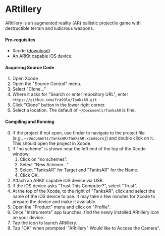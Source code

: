 # ARtillery

ARtillery is an augmented reality (AR) ballistic projectile game with destructible terrain and ludicrous weapons.

#### Pre-requisites

 * Xcode ([download](https://itunes.apple.com/us/app/xcode/id497799835?mt=12))
 * An ARKit capable iOS device.

#### Acquiring Source Code

1. Open Xcode
2. Open the "Source Control" menu.
3. Select "Clone..."
4. Where it asks for "Search or enter repository URL", enter `https://github.com/fra99le/TanksAR.git`
5. Click "Clone" button in the lower right corner.
6. Select a location.  The default of `~/Documents/TanksAR` is fine.

#### Compiling and Running

0. If the project if not open, use finder to navigate to the project file
(e.g.,&nbsp;`~/Documents/TanksAR/TanksAR.xcodeproj`) and
double click on it.  This should open the project in Xcode.
1. If "no scheme" is shown near the left end of the top of the Xcode window:
    1. Click on "no schemes".
    2. Select "New Scheme..."
    3. Select "TanksAR" for Target and "TanksAR" for the Name.
    4. Click OK.
2. Attach an ARKIt capable iOS device via USB.
3. If the iOS device asks "Trust This Computer?", select "Trust".
4. At the top of the Xcode, to the right of "TanksAR", click and select the
name of the iOS device to use.  It may take a few minutes for Xcode to prepare
the device and make it available.
5. Open the "Product" menu and click on "Profile".
6. Once "Instruments" app launches, find the newly installed ARtillery icon on
your device.
7. Tap the icon to launch ARtillery.
8. Tap "OK" when prompted `"ARtillery" Would like to Access the Camera".

